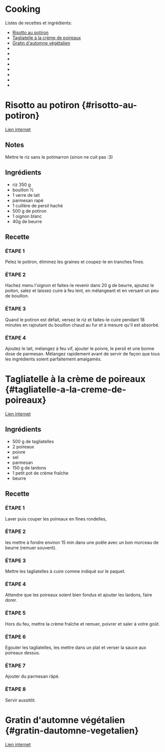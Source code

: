 # Cooking

Listes de recettes et ingrédients:

* [Risotto au potiron](#risotto-au-potiron)
* [Tagliatelle à la crème de poireaux](#tagliatelle-a-la-creme-de-poireaux)
* [Gratin d'automne végétalien](#gratin-dautomne-vegetalien)
*
*
*
*
*
*
*
*

# Risotto au potiron {#risotto-au-potiron}

[Lien internet](https://www.marmiton.org/recettes/recette_risotto-au-potiron_12764.aspx)

## Notes

Mettre le riz sans le potimarron (sinon ne cuit pas :3)

## Ingrédients

* riz 350  g
* bouillon 1⁄2  
* 1  verre de lait
* parmesan rapé
* 1  cuillère de persil haché
* 500  g de potiron
* 1 oignon blanc
* 40g de beurre

## Recette

### ÉTAPE 1
Pelez le potiron, éliminez les graines et coupez-le en tranches fines.

### ÉTAPE 2
Hachez menu l'oignon et faites-le revenir dans 20 g de beurre, ajoutez le poiton, salez et laissez cuire à feu lent, en mélangeant et en versant un peu de bouillon.

### ÉTAPE 3
Quand le potiron est défait, versez le riz et faites-le cuire pendant 18 minutes en rajoutant du bouillon chaud au fur et à mesure qu'il est absorbé.

### ÉTAPE 4
Ajoutez le lait, mélangez à feu vif, ajouter le poivre, le persil et une bonne dose de parmesan. Mélangez rapidement avant de servir de façon que tous les ingrédients soient parfaitement amalgamés.

# Tagliatelle à la crème de poireaux {#tagliatelle-a-la-creme-de-poireaux}

[Lien internet](https://www.marmiton.org/recettes/recette_tagliatelles-a-la-creme-de-poireaux_20838.aspx)

## Ingrédients

* 500 g de tagliatelles
* 2 poireaux
* poivre
* sel
* parmesan
* 150 g de lardons
* 1 petit pot de crème fraîche
* beurre

## Recette

### ÉTAPE 1
Laver puis couper les poireaux en fines rondelles,

### ÉTAPE 2
les mettre à fondre environ 15 min dans une poêle avec un bon morceau de beurre (remuer souvent).

### ÉTAPE 3
Mettre les tagliatelles à cuire comme indiqué sur le paquet.

### ÉTAPE 4
Attendre que les poireaux soient bien fondus et ajouter les lardons, faire dorer.

### ÉTAPE 5
Hors du feu, mettre la crème fraîche et remuer, poivrer et saler à votre goût.

### ÉTAPE 6
Egouter les tagliatelles, les mettre dans un plat et verser la sauce aux poireaux dessus.

### ÉTAPE 7
Ajouter du parmesan râpé.

### ÉTAPE 8
Servir aussitôt.

# Gratin d'automne végétalien {#gratin-dautomne-vegetalien}

[Lien internet](https://www.marmiton.org/recettes/recette_gratin-d-automne-vegetalien_336427.aspx)
